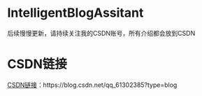 # IntelligentBlogAssitant
后续慢慢更新，请持续关注我的CSDN账号，所有介绍都会放到CSDN

# CSDN链接
[CSDN链接]([https://github.com/Victorzwx/IntelligentBlogAssitant.git](https://blog.csdn.net/qq_61302385?type=blog))：https://blog.csdn.net/qq_61302385?type=blog
